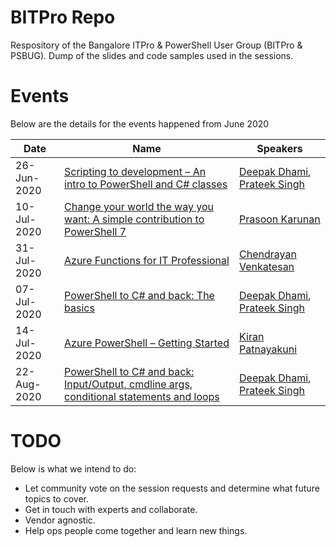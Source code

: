# BITPro Repo

Respository of the Bangalore ITPro & PowerShell User Group (BITPro & PSBUG).
Dump of the slides and code samples used in the sessions.

# Events

Below are the details for the events happened from June 2020

|Date|Name|Speakers|
|----|----|--------|
|26-Jun-2020|[Scripting to development – An intro to PowerShell and C# classes]|[Deepak Dhami], [Prateek Singh]|
|10-Jul-2020|[Change your world the way you want: A simple contribution to PowerShell 7]|[Prasoon Karunan]|
|31-Jul-2020|[Azure Functions for IT Professional]|[Chendrayan Venkatesan]|
|07-Jul-2020|[PowerShell to C# and back: The basics]|[Deepak Dhami], [Prateek Singh]|
|14-Jul-2020|[Azure PowerShell – Getting Started]|[Kiran Patnayakuni]|
|22-Aug-2020|[PowerShell to C# and back: Input/Output, cmdline args, conditional statements and loops]|[Deepak Dhami], [Prateek Singh]|


[//]: # (Update speakers references here)

[Deepak Dhami]: https://twitter.com/dexterposh
[Prateek Singh]: https://twitter.com/singhprateik
[Prasoon Karunan]: https://twitter.com/prasoonkarunan
[Chendrayan Venkatesan]: https://twitter.com/ChendrayanV
[Kiran Patnayakuni]: https://twitter.com/kPatnayakuni


[//]: # (Update event link references here)
[Scripting to development – An intro to PowerShell and C# classes]: https://tecoholic.com/scripting-to-development-an-intro-to-powershell-and-c-classes-8104/

[Change your world the way you want: A simple contribution to PowerShell 7]: https://tecoholic.com/change-your-world-the-way-you-want-a-simple-contribution-to-powershell-7-8282/

[Azure Functions for IT Professional]: https://tecoholic.com/azure-functions-for-it-professionals-8455/

[PowerShell to C# and back: The basics]: https://tecoholic.com/powershell-to-c-and-back-the-basics-8538/

[Azure PowerShell – Getting Started]: https://tecoholic.com/azure-powershell-getting-started-8621/
[PowerShell to C# and back: Input/Output, cmdline args, conditional statements and loops]: https://tecoholic.com/powershell-to-c-and-back-input-output-cmdline-args-conditional-statements-and-loops-8677/

# TODO
Below is what we intend to do:
- Let community vote on the session requests and determine what future topics to cover.
- Get in touch with experts and collaborate.
- Vendor agnostic.
- Help ops people come together and learn new things.
